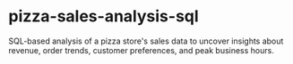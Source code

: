 # pizza-sales-analysis-sql
SQL-based analysis of a pizza store's sales data to uncover insights about revenue, order trends, customer preferences, and peak business hours.
